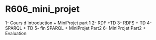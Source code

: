 # R606_mini_projet

1- Cours d'introduction + MiniProjet part 1
2- RDF +TD
3- RDFS + TD
4- SPARQL + TD
5- fin SPARQL + MiniProjet Part2
6- MiniProjet Part2 + Evaluation
